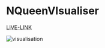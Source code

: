 # NQueenVIsualiser


[LIVE-LINK](https://noobpro07.github.io/NQueenVIsualiser/)



![visualisation](https://github.com/noobpro07/NQueenVIsualiser/assets/112300343/0f6f01ed-c15c-4c4f-957a-3731932c4b76)
